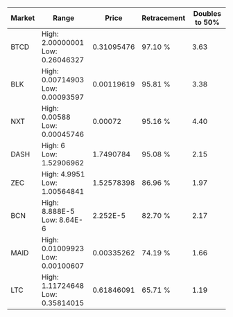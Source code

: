 | Market | Range | Price| Retracement | Doubles to 50% |
| --- | --- | --- | --- | --- |
| BTCD | High: 2.00000001<br />Low: 0.26046327 | 0.31095476 | 97.10 % | 3.63 |
| BLK | High: 0.00714903<br />Low: 0.00093597 | 0.00119619 | 95.81 % | 3.38 |
| NXT | High: 0.00588<br />Low: 0.00045746 | 0.00072 | 95.16 % | 4.40 |
| DASH | High: 6<br />Low: 1.52906962 | 1.7490784 | 95.08 % | 2.15 |
| ZEC | High: 4.9951<br />Low: 1.00564841 | 1.52578398 | 86.96 % | 1.97 |
| BCN | High: 8.888E-5<br />Low: 8.64E-6 | 2.252E-5 | 82.70 % | 2.17 |
| MAID | High: 0.01009923<br />Low: 0.00100607 | 0.00335262 | 74.19 % | 1.66 |
| LTC | High: 1.11724648<br />Low: 0.35814015 | 0.61846091 | 65.71 % | 1.19 |
